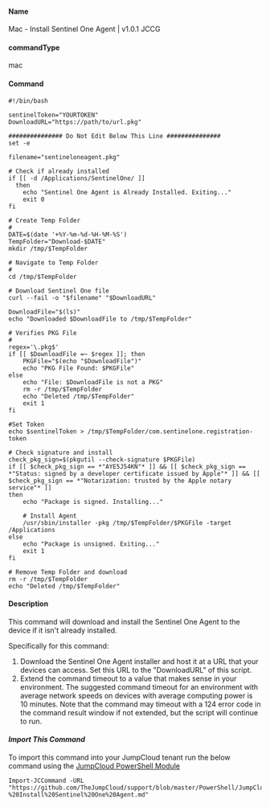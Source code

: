 #### Name

Mac - Install Sentinel One Agent | v1.0.1 JCCG

#### commandType

mac

#### Command

```
#!/bin/bash

sentinelToken="YOURTOKEN"
DownloadURL="https://path/to/url.pkg"

############### Do Not Edit Below This Line ###############
set -e

filename="sentineloneagent.pkg"

# Check if already installed
if [[ -d /Applications/SentinelOne/ ]]
  then
    echo "Sentinel One Agent is Already Installed. Exiting..."
    exit 0
fi

# Create Temp Folder
#
DATE=$(date '+%Y-%m-%d-%H-%M-%S')
TempFolder="Download-$DATE"
mkdir /tmp/$TempFolder

# Navigate to Temp Folder
#
cd /tmp/$TempFolder

# Download Sentinel One file
curl --fail -o "$filename" "$DownloadURL"

DownloadFile="$(ls)"
echo "Downloaded $DownloadFile to /tmp/$TempFolder"

# Verifies PKG File
#
regex='\.pkg$'
if [[ $DownloadFile =~ $regex ]]; then
    PKGFile="$(echo "$DownloadFile")"
    echo "PKG File Found: $PKGFile"
else
    echo "File: $DownloadFile is not a PKG"
    rm -r /tmp/$TempFolder
    echo "Deleted /tmp/$TempFolder"
    exit 1
fi

#Set Token
echo $sentinelToken > /tmp/$TempFolder/com.sentinelone.registration-token

# Check signature and install
check_pkg_sign=$(pkgutil --check-signature $PKGFile)
if [[ $check_pkg_sign == *"AYE5J54KN"* ]] && [[ $check_pkg_sign == *"Status: signed by a developer certificate issued by Apple"* ]] && [[ $check_pkg_sign == *"Notarization: trusted by the Apple notary service"* ]]
then
    echo "Package is signed. Installing..."

    # Install Agent
    /usr/sbin/installer -pkg /tmp/$TempFolder/$PKGFile -target /Applications
else
    echo "Package is unsigned. Exiting..."
    exit 1
fi

# Remove Temp Folder and download
rm -r /tmp/$TempFolder
echo "Deleted /tmp/$TempFolder"
```

#### Description

This command will download and install the Sentinel One Agent to the device if it isn't already installed.

Specifically for this command:

1. Download the Sentinel One Agent installer and host it at a URL that your devices can access. Set this URL to the "DownloadURL" of this script.
2. Extend the command timeout to a value that makes sense in your environment. The suggested command timeout for an environment with average network speeds on devices with average computing power is 10 minutes. Note that the command may timeout with a 124 error code in the command result window if not extended, but the script will continue to run.
#### *Import This Command*

To import this command into your JumpCloud tenant run the below command using the [JumpCloud PowerShell Module](https://github.com/TheJumpCloud/support/wiki/Installing-the-JumpCloud-PowerShell-Module)

```
Import-JCCommand -URL "https://github.com/TheJumpCloud/support/blob/master/PowerShell/JumpCloud%20Commands%20Gallery/Mac%20Commands/Mac%20-%20Install%20Sentinel%20One%20Agent.md"
```
